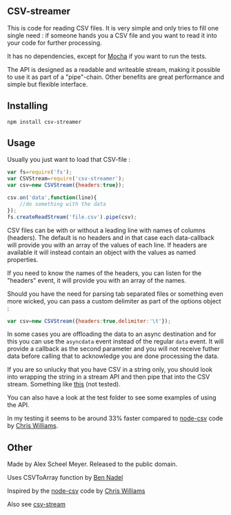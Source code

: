CSV-streamer
---------------

This is code for reading CSV files. It is very simple and only tries to fill one single need : if someone hands you a CSV file and you
want to read it into your code for further processing.

It has no dependencies, except for [Mocha](http://visionmedia.github.io/mocha/) if you want to run the tests.

The API is designed as a readable and writeable stream, making it possible to use it as part of a "pipe"-chain. Other benefits are great performance
and simple but flexible interface.

Installing
----------

    npm install csv-streamer


Usage
-----
Usually you just want to load that CSV-file :

```javascript
var fs=require('fs');
var CSVStream=require('csv-streamer');
var csv=new CSVStream({headers:true});

csv.on('data',function(line){
	//do something with the data
});
fs.createReadStream('file.csv').pipe(csv);

```

CSV files can be with or without a leading line with names of columns (headers). The default is no headers and in that case each data-callback
will provide you with an array of the values of each line. If headers are available it will instead contain an object with the values as named
properties.

If you need to know the names of the headers, you can listen for the "headers" event, it will provide you with an array of the names.

Should you have the need for parsing tab separated files or something even more wicked, you can pass a custom delimiter as part of the options
object :

```javascript
var csv=new CSVStream({headers:true,delimiter:'\t'});
```

In some cases you are offloading the data to an async destination and for this you can use the `asyncdata` event instead of the regular `data` event. 
It will provide a callback as the second parameter and you will not receive futher data before calling that to acknowledge you are done processing
the data.

If you are so unlucky that you have CSV in a string only, you should look into wrapping the string in a stream API and then pipe that into the
CSV stream. Something like [this](http://technosophos.com/content/using-string-stream-reader-nodejs) (not tested).

You can also have a look at the test folder to see some examples of using the API.

In my testing it seems to be around 33% faster compared to [node-csv](https://github.com/voodootikigod/node-csv) code by [Chris Williams](https://github.com/voodootikigod).

Other
-----
Made by Alex Scheel Meyer. Released to the public domain.

Uses CSVToArray function by [Ben Nadel](http://www.bennadel.com/blog/1504-Ask-Ben-Parsing-CSV-Strings-With-Javascript-Exec-Regular-Expression-Command.htm)

Inspired by the [node-csv](https://github.com/voodootikigod/node-csv) code by [Chris Williams](https://github.com/voodootikigod)

Also see [csv-stream](https://github.com/lbdremy/node-csv-stream)
 
